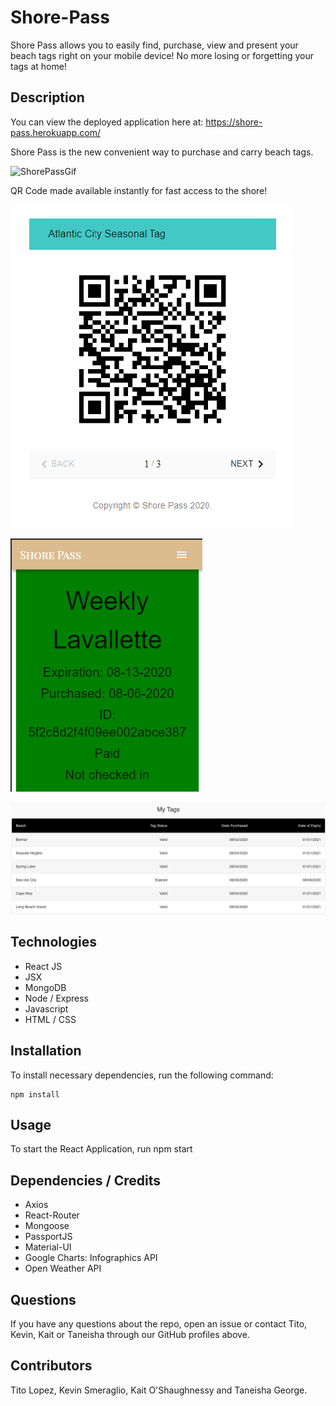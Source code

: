 # Shore-Pass
Shore Pass allows you to easily find, purchase, view and present your beach tags right on your mobile device! No more losing or forgetting your tags at home! 

## Description

You can view the deployed application here at: https://shore-pass.herokuapp.com/

Shore Pass is the new convenient way to purchase and carry beach tags. 

![ShorePassGif](client/public/ezgif.com-video-to-gif.gif)

QR Code made available instantly for fast access to the shore! 

![TagCode](client/public/tagcode.png)

![VerifiedTag](client/public/RenderedTag.png)

![Account](client/public/account.png)

## Technologies

* React JS
* JSX
* MongoDB
* Node / Express
* Javascript
* HTML / CSS

## Installation

To install necessary dependencies, run the following command:
```
npm install
```

## Usage

To start the React Application, run npm start

## Dependencies / Credits

* Axios
* React-Router
* Mongoose
* PassportJS
* Material-UI
* Google Charts: Infographics API
* Open Weather API

## Questions

If you have any questions about the repo, open an issue or contact Tito, Kevin, Kait or Taneisha through our GitHub profiles above.

## Contributors
Tito Lopez, Kevin Smeraglio, Kait O'Shaughnessy and Taneisha George.
